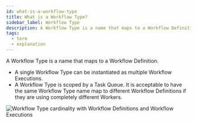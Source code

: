 ```yaml
---
id: what-is-a-workflow-type
title: What is a Workflow Type?
sidebar_label: Workflow Type
description: A Workflow Type is a name that maps to a Workflow Definition.
tags:
  - term
  - explanation
---
```


A Workflow Type is a name that maps to a Workflow Definition.

- A single Workflow Type can be instantiated as multiple Workflow Executions.
- A Workflow Type is scoped by a Task Queue.
  It is acceptable to have the same Workflow Type name map to different Workflow Definitions if they are using completely different Workers.

![Workflow Type cardinality with Workflow Definitions and Workflow Executions](/diagrams/workflow-type-cardinality.svg)
